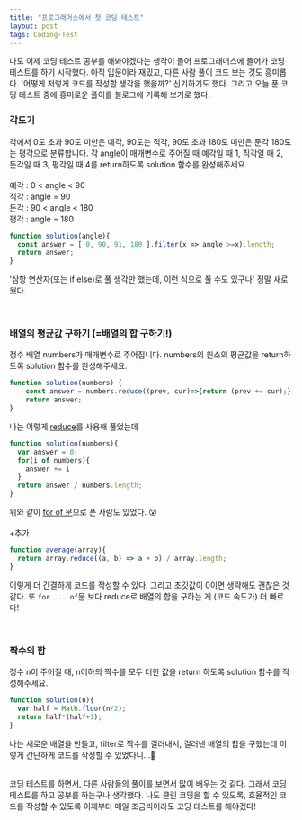 ```yaml
---
title: "프로그래머스에서 첫 코딩 테스트"
layout: post
tags: Coding-Test
---
```


나도 이제 코딩 테스트 공부를 해봐야겠다는 생각이 들어 프로그래머스에 들어가 코딩 테스트를 하기 시작했다.
아직 입문이라 재밌고, 다른 사람 풀이 코드 보는 것도 흥미롭다. '어떻게 저렇게 코드를 작성할 생각을 했을까?' 신기하기도 했다.
그리고 오늘 푼 코딩 테스트 중에 흥미로운 풀이를 블로그에 기록해 보기로 했다.








### 각도기
각에서 0도 초과 90도 미만은 예각, 90도는 직각, 90도 초과 180도 미만은 둔각 180도는 평각으로 분류합니다.
각 angle이 매개변수로 주어질 때 예각일 때 1, 직각일 때 2, 둔각일 때 3, 평각일 때 4를 return하도록 solution 함수를 완성해주세요.
<br><br>
예각 : 0 < angle < 90 <br>
직각 : angle = 90 <br>
둔각 : 90 < angle < 180 <br>
평각 : angle = 180 <br>

```jsx
function solution(angle){
  const answer = [ 0, 90, 91, 180 ].filter(x => angle >=x).length;
  return answer;
}
```

'삼항 연산자(또는 if else)로 풀 생각만 했는데, 이런 식으로 풀 수도 있구나' 정말 새로웠다.

<br>

### 배열의 평균값 구하기 (=배열의 합 구하기!)
정수 배열 numbers가 매개변수로 주어집니다. numbers의 원소의 평균값을 return하도록 solution 함수를 완성해주세요.<br>
```jsx
function solution(numbers) {
    const answer = numbers.reduce((prev, cur)=>{return (prev += cur);},0) / numbers.length;
    return answer;
}
```
나는 이렇게 <a href="https://developer.mozilla.org/en-US/docs/Web/JavaScript/Reference/Global_Objects/Array/Reduce">reduce</a>를 사용해 풀었는데
```jsx
function solution(numbers){
  var answer = 0;
  for(i of numbers){
    answer += i
  }
  return answer / numbers.length;
}
```
위와 같이 <a href="https://developer.mozilla.org/en-US/docs/Web/JavaScript/Reference/Statements/for...of">for of 문</a>으로 푼 사람도 있었다. 😮
<br>
<br>
+추가<br>
```jsx
function average(array){
  return array.reduce((a, b) => a + b) / array.length;
}
```
이렇게 더 간결하게 코드를 작성할 수 있다. 그리고 초깃값이 0이면 생략해도 괜찮은 것 같다.
또 `for ... of`문 보다 reduce로 배열의 합을 구하는 게 (코드 속도가) 더 빠르다!

<br>

### 짝수의 합
정수 n이 주어질 때, n이하의 짝수를 모두 더한 값을 return 하도록 solution 함수를 작성해주세요.
```jsx
function solution(n){
  var half = Math.floor(n/2);
  return half*(half+1);
}
```
나는 새로운 배열을 만들고, filter로 짝수를 걸러내서, 걸러낸 배열의 합을 구했는데
이렇게 간단하게 코드를 작성할 수 있었다니...🤣 <br>
<br>

코딩 테스트를 하면서, 다른 사람들의 풀이를 보면서 많이 배우는 것 같다. 그래서 코딩 테스트를 하고 공부를 하는구나 생각했다.
나도 클린 코딩을 할 수 있도록, 효율적인 코드를 작성할 수 있도록 이제부터 매일 조금씩이라도 코딩 테스트를 해야겠다!

<br>
<br>
